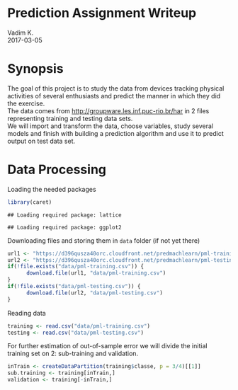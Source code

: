 # Prediction Assignment Writeup
Vadim K.  
2017-03-05  



# Synopsis
The goal of this project is to study the data from devices tracking physical activities of several enthusiasts and predict the manner in which they did the exercise.  
The data comes from http://groupware.les.inf.puc-rio.br/har in 2 files representing training and testing data sets.  
We will import and transform the data, choose variables, study several models and finish with building a prediction algorithm and use it to predict output on test data set. 

# Data Processing 

Loading the needed packages

```r
library(caret)
```

```
## Loading required package: lattice
```

```
## Loading required package: ggplot2
```




Downloading files and storing them in `data` folder (if not yet there)

```r
url1 <- "https://d396qusza40orc.cloudfront.net/predmachlearn/pml-training.csv"
url2 <- "https://d396qusza40orc.cloudfront.net/predmachlearn/pml-testing.csv"
if(!file.exists("data/pml-training.csv")) {
      download.file(url1, "data/pml-training.csv")
}
if(!file.exists("data/pml-testing.csv")) {
      download.file(url2, "data/pml-testing.csv")
}
```

Reading data

```r
training <- read.csv("data/pml-training.csv")
testing <- read.csv("data/pml-testing.csv")
```

For further estimation of out-of-sample error we will divide the initial training set on 2: sub-training and validation.

```r
inTrain <- createDataPartition(training$classe, p = 3/4)[[1]]
sub.training <- training[inTrain,]
validation <- training[-inTrain,]
```






